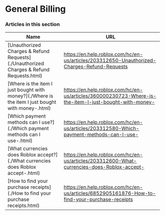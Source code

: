 # General Billing  
### Articles in this section
Name|URL
-|-
[Unauthorized Charges & Refund Requests](./Unauthorized Charges & Refund Requests.html) |https://en.help.roblox.com/hc/en-us/articles/203312650-Unauthorized-Charges-Refund-Requests
[Where is the item I just bought with money?](./Where is the item I just bought with money-.html) |https://en.help.roblox.com/hc/en-us/articles/360000230723-Where-is-the-item-I-just-bought-with-money-
[Which payment methods can I use?](./Which payment methods can I use-.html) |https://en.help.roblox.com/hc/en-us/articles/203312580-Which-payment-methods-can-I-use-
[What currencies does Roblox accept?](./What currencies does Roblox accept-.html) |https://en.help.roblox.com/hc/en-us/articles/203312600-What-currencies-does-Roblox-accept-
[How to find your purchase receipts](./How to find your purchase receipts.html) |https://en.help.roblox.com/hc/en-us/articles/6852905161876-How-to-find-your-purchase-receipts